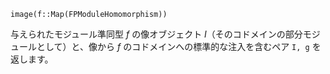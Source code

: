 ```
image(f::Map(FPModuleHomomorphism))
```

与えられたモジュール準同型 $f$ の像オブジェクト $I$（そのコドメインの部分モジュールとして）と、像から $f$ のコドメインへの標準的な注入を含むペア `I, g` を返します。
